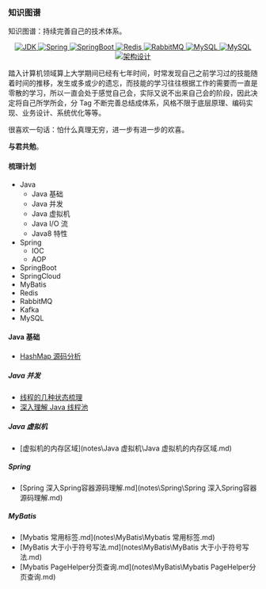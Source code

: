 ### 知识图谱

知识图谱：持续完善自己的技术体系。

<p align="center">
  <a href="">
    <img src="https://img.shields.io/badge/Java-brightgreen" alt="JDK">
  </a>
  <a href="">
    <img src="https://img.shields.io/badge/Spring-green" alt="Spring">
  </a>
  <a href="">
    <img src="https://img.shields.io/badge/SpringBoot-yellowgreen" alt="SpringBoot">
  </a>
  <a href="">
    <img src="https://img.shields.io/badge/Redis-orange" alt="Redis">
  </a>
  <a href="">
    <img src="https://img.shields.io/badge/RabbitMQ-red" alt="RabbitMQ">
  </a>
    <a href="">
    <img src="https://img.shields.io/badge/MyBatis-blue" alt="MySQL">
  </a>
  <a href="">
    <img src="https://img.shields.io/badge/MySQL-blue" alt="MySQL">
  </a>
  <a href="">
    <img src="https://img.shields.io/badge/架构设计-green" alt="架构设计">
  </a>
</p>



踏入计算机领域算上大学期间已经有七年时间，时常发现自己之前学习过的技能随着时间的推移，发生或多或少的遗忘，而技能的学习往往根据工作的需要而一直是零散的学习，所以一直会处于感觉自己会，实际又说不出来自己会的阶段，因此决定将自己所学所会，分 Tag 不断完善总结成体系，风格不限于底层原理、编码实现、业务设计、系统优化等等。

很喜欢一句话：怕什么真理无穷，进一步有进一步的欢喜。

**与君共勉**。

#### 梳理计划

* Java
  * Java 基础
  * Java 并发
  * Java 虚拟机
  * Java I/O 流
  * Java8 特性
* Spring
  * IOC
  * AOP
* SpringBoot
* SpringCloud
* MyBatis
* Redis
* RabbitMQ
* Kafka
* MySQL

#### Java 基础

*  [HashMap 源码分析](https://github.com/liuenci/knowledge_graph/blob/main/notes/Java%20%E5%9F%BA%E7%A1%80/Java8%20HashMap%20%E6%BA%90%E7%A0%81%E5%88%86%E6%9E%90.md) 

##### Java  并发

* [线程的几种状态梳理](https://github.com/liuenci/knowledge_graph/blob/main/notes/Java%20%E5%B9%B6%E5%8F%91/%E7%BA%BF%E7%A8%8B%20%E7%BA%BF%E7%A8%8B%E7%9A%84%E5%87%A0%E7%A7%8D%E7%8A%B6%E6%80%81.md) 
* [深入理解 Java 线程池](https://github.com/liuenci/knowledge_graph/blob/main/notes/Java%20%E5%B9%B6%E5%8F%91/%E7%BA%BF%E7%A8%8B%E6%B1%A0%20%E6%B1%A0%E5%8C%96%E6%80%9D%E6%83%B3%E7%9A%84%E6%A0%B8%E5%BF%83%E4%B8%8A%E4%B8%8B%E6%96%87.md) 

##### Java 虚拟机

*  [虚拟机的内存区域](notes\Java 虚拟机\Java 虚拟机的内存区域.md) 

##### Spring

*  [Spring 深入Spring容器源码理解.md](notes\Spring\Spring 深入Spring容器源码理解.md) 

##### MyBatis

*  [Mybatis 常用标签.md](notes\MyBatis\Mybatis 常用标签.md) 
*  [MyBatis 大于小于符号写法.md](notes\MyBatis\MyBatis 大于小于符号写法.md) 
*  [Mybatis PageHelper分页查询.md](notes\MyBatis\Mybatis PageHelper分页查询.md) 
